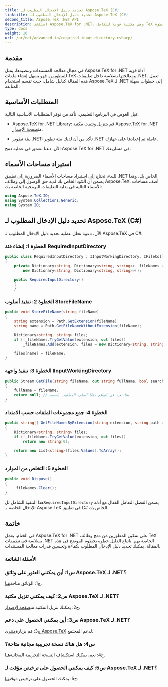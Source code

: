```yaml
---
title: تحديد دليل الإدخال المطلوب لـ Aspose.TeX (C#)
linktitle: تحديد دليل الإدخال المطلوب لـ Aspose.TeX (C#)
second_title: Aspose.TeX .NET API
description: استكشف Aspose.TeX for .NET، وهي مكتبة قوية لتكامل TeX السلس. اتبع دليلنا خطوة بخطوة.
type: docs
weight: 10
url: /ar/net/advanced-io/required-input-directory-csharp/
---
```

## مقدمة

في مجال معالجة المستندات وتنضيدها، يمثل Aspose.TeX for .NET أداة قوية للمطورين. فهو يسهل إنشاء ملفات TeX ومعالجتها بسلاسة داخل تطبيقات .NET. تعمل هذه المقالة كدليل شامل، حيث تقسم استخدام Aspose.TeX لـ .NET إلى خطوات سهلة المتابعة.

## المتطلبات الأساسية

قبل الغوص في البرنامج التعليمي، تأكد من توفر المتطلبات الأساسية التالية:

-  Aspose.TeX for .NET Library: قم بتنزيل وتثبيت مكتبة Aspose.TeX for .NET من[صفحة الإصدار](https://releases.aspose.com/tex/net/).

- بيئة تطوير .NET: تأكد من أن لديك بيئة تطوير .NET عاملة تم إعدادها على جهازك.

الآن، دعنا نتعمق في عملية دمج Aspose.TeX for .NET في مشاريعك.

## استيراد مساحات الأسماء

للبدء، تحتاج إلى استيراد مساحات الأسماء الضرورية إلى تطبيق .NET الخاص بك. وهذا يضمن أن الكود الخاص بك لديه حق الوصول إلى وظائف Aspose.TeX. أضف مساحات الأسماء التالية في بداية التعليمات البرمجية الخاصة بك:

```csharp
using Aspose.TeX.IO;
using System.Collections.Generic;
using System.IO;
```

## تحديد دليل الإدخال المطلوب لـ Aspose.TeX (C#)

الآن، دعونا نحلل عملية تحديد دليل الإدخال المطلوب لـ Aspose.TeX في C#.

### الخطوة 1: إنشاء فئة RequiredInputDirectory

```csharp
public class RequiredInputDirectory : IInputWorkingDirectory, IFileCollector
{
    private Dictionary<string, Dictionary<string, string>> _fileNames =
        new Dictionary<string, Dictionary<string, string>>();

    public RequiredInputDirectory()
    {
    }
```

### الخطوة 2: تنفيذ أسلوب StoreFileName

```csharp
public void StoreFileName(string fileName)
{
    string extension = Path.GetExtension(fileName);
    string name = Path.GetFileNameWithoutExtension(fileName);

    Dictionary<string, string> files;
    if (!_fileNames.TryGetValue(extension, out files))
        _fileNames.Add(extension, files = new Dictionary<string, string>());

    files[name] = fileName;
}
```

### الخطوة 3: تنفيذ واجهة IInputWorkingDirectory

```csharp
public Stream GetFile(string fileName, out string fullName, bool searchSubdirectories = false)
{
    fullName = fileName;
    return null; // هنا نعيد في الواقع دفقًا للملف المطلوب باسمه.
}
```

### الخطوة 4: جمع مجموعات الملفات حسب الامتداد

```csharp
public string[] GetFileNamesByExtension(string extension, string path = null)
{
    Dictionary<string, string> files;
    if (!_fileNames.TryGetValue(extension, out files))
        return new string[0];

    return new List<string>(files.Values).ToArray();
}
```

### الخطوة 5: التخلص من الموارد

```csharp
public void Dispose()
{
    _fileNames.Clear();
}
```

 هذا التنفيذ الشامل لل`RequiredInputDirectory` يضمن الفصل التعامل الفعال مع أدلة الإدخال الخاصة بـ Aspose.TeX في تطبيق C# الخاص بك.

## خاتمة

في الختام، يعمل Aspose.TeX for .NET على تمكين المطورين من دمج وظائف TeX بسلاسة في تطبيقات .NET الخاصة بهم. باتباع الدليل خطوة بخطوة الموضح في هذه المقالة، يمكنك تحديد دليل الإدخال المطلوب بكفاءة وتحسين قدرات معالجة المستندات.

### الأسئلة الشائعة

### س1: أين يمكنني العثور على وثائق Aspose.TeX لـ .NET؟

 ج1: الوثائق متاحة[هنا](https://reference.aspose.com/tex/net/).

### س2: كيف يمكنني تنزيل مكتبة Aspose.TeX لـ .NET؟

 ج2: يمكنك تنزيل المكتبة من[صفحة الإصدار](https://releases.aspose.com/tex/net/).

### س3: أين يمكنني الحصول على دعم Aspose.TeX لـ .NET؟

 ج3: قم بزيارة[منتدى Aspose.TeX](https://forum.aspose.com/c/tex/47) لدعم المجتمع.

### س4: هل هناك نسخة تجريبية مجانية متاحة؟

ج4: نعم، يمكنك استكشاف النسخة التجريبية المجانية[هنا](https://releases.aspose.com/).

### س5: كيف يمكنني الحصول على ترخيص مؤقت لـ Aspose.TeX لـ .NET؟

 ج5: يمكنك الحصول على ترخيص مؤقت[هنا](https://purchase.aspose.com/temporary-license/).